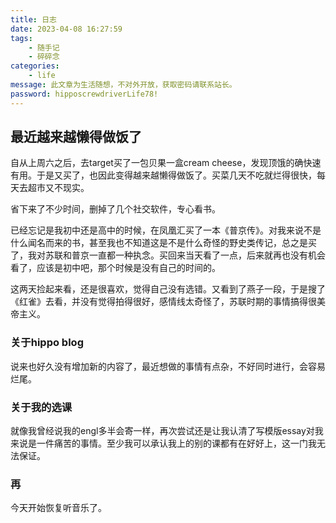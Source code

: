 ```yaml
---
title: 日志
date: 2023-04-08 16:27:59
tags:
    - 随手记
    - 碎碎念
categories:
    - life
message: 此文章为生活随想，不对外开放，获取密码请联系站长。
password: hipposcrewdriverLife78!
---
```

## 最近越来越懒得做饭了

自从上周六之后，去target买了一包贝果一盒cream cheese，发现顶饿的确快速有用。于是又买了，也因此变得越来越懒得做饭了。买菜几天不吃就烂得很快，每天去超市又不现实。

省下来了不少时间，删掉了几个社交软件，专心看书。

已经忘记是我初中还是高中的时候，在凤凰汇买了一本《普京传》。对我来说不是什么闻名而来的书，甚至我也不知道这是不是什么奇怪的野史类传记，总之是买了，我对苏联和普京一直都一种执念。买回来当天看了一点，后来就再也没有机会看了，应该是初中吧，那个时候是没有自己的时间的。

这两天捡起来看，还是很喜欢，觉得自己没有选错。又看到了燕子一段，于是搜了《红雀》去看，并没有觉得拍得很好，感情线太奇怪了，苏联时期的事情搞得很美帝主义。

### 关于hippo blog

说来也好久没有增加新的内容了，最近想做的事情有点杂，不好同时进行，会容易烂尾。

### 关于我的选课

就像我曾经说我的engl多半会寄一样，再次尝试还是让我认清了写模版essay对我来说是一件痛苦的事情。至少我可以承认我上的别的课都有在好好上，这一门我无法保证。

### 再

今天开始恢复听音乐了。